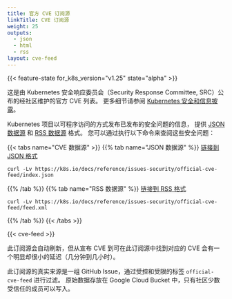 ```yaml
---
title: 官方 CVE 订阅源
linkTitle: CVE 订阅源
weight: 25
outputs:
  - json
  - html
  - rss
layout: cve-feed
---
```

<!--
title: Official CVE Feed
linkTitle: CVE feed
weight: 25
outputs:
  - json
  - html
  - rss
layout: cve-feed
-->

{{< feature-state for_k8s_version="v1.25" state="alpha" >}}

<!--
This is a community maintained list of official CVEs announced by
the Kubernetes Security Response Committee. See
[Kubernetes Security and Disclosure Information](/docs/reference/issues-security/security/)
for more details.

The Kubernetes project publishes a programmatically accessible
[JSON Feed](/docs/reference/issues-security/official-cve-feed/index.json) of 
published security issues. You can access it by executing the following command:

The Kubernetes project publishes a programmatically accessible feed of published
security issues in [JSON feed](/docs/reference/issues-security/official-cve-feed/index.json)
and [RSS feed](/docs/reference/issues-security/official-cve-feed/feed.xml)
formats. You can access it by executing the following commands:
-->
这是由 Kubernetes 安全响应委员会（Security Response Committee, SRC）公布的经社区维护的官方 CVE 列表。
更多细节请参阅 [Kubernetes 安全和信息披露](/zh-cn/docs/reference/issues-security/security/)。

Kubernetes 项目以可程序访问的方式发布已发布的安全问题的信息，
提供 [JSON 数据源](/docs/reference/issues-security/official-cve-feed/index.json) 
和 [RSS 数据源](/docs/reference/issues-security/official-cve-feed/feed.xml) 格式。
您可以通过执行以下命令来查阅这些安全问题：

{{< tabs name="CVE 数据源" >}}
{{% tab name="JSON 数据源" %}}
[链接到 JSON 格式](/docs/reference/issues-security/official-cve-feed/index.json)
```shell
curl -Lv https://k8s.io/docs/reference/issues-security/official-cve-feed/index.json
```
{{% /tab %}}
{{% tab name="RSS 数据源" %}}
[链接到 RSS 格式](/docs/reference/issues-security/official-cve-feed/feed.xml)
```shell
curl -Lv https://k8s.io/docs/reference/issues-security/official-cve-feed/feed.xml
```
{{% /tab %}}
{{< /tabs >}}

{{< cve-feed >}}

<!-- | CVE ID      | Issue Summary | CVE GitHub Issue URL |
| ----------- | ----------- | --------- |
| [CVE-2021-25741](https://www.cve.org/CVERecord?id=CVE-2021-25741)      | Symlink Exchange Can Allow Host Filesystem Access | [#104980](https://github.com/kubernetes/kubernetes/issues/104980) |
| [CVE-2020-8565](https://www.cve.org/CVERecord?id=CVE-2020-8565)      | Incomplete fix for CVE-2019-11250 allows for token leak in logs when logLevel >= 9 | [#95623](https://github.com/kubernetes/kubernetes/issues/95623) | -->

<!--
This feed is auto-refreshing with a noticeable but small lag (minutes to hours)
from the time a CVE is announced to the time it is accessible in this feed.

The source of truth of this feed is a set of GitHub Issues, filtered by a controlled and
restricted label `official-cve-feed`. The raw data is stored in a Google Cloud
Bucket which is writable only by a small number of trusted members of the Community.
-->
此订阅源会自动刷新，但从宣布 CVE 到可在此订阅源中找到对应的 CVE 会有一个明显却很小的延迟（几分钟到几小时）。

此订阅源的真实来源是一组 GitHub Issue，通过受控和受限的标签 `official-cve-feed` 进行过滤。
原始数据存放在 Google Cloud Bucket 中，只有社区少数受信任的成员可以写入。
